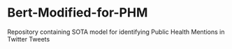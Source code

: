 # Bert-Modified-for-PHM
Repository containing SOTA model for identifying Public Health Mentions in Twitter Tweets 
